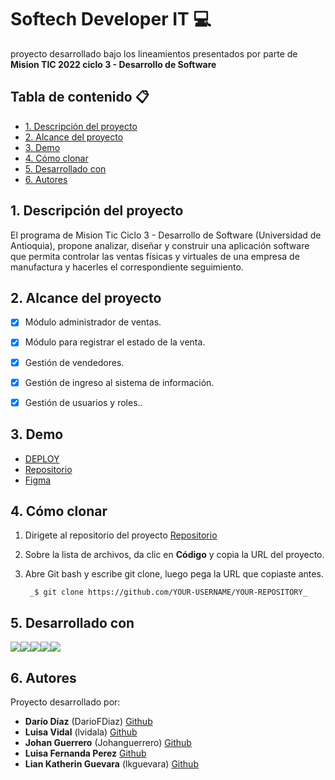 # Softech Developer IT 💻

proyecto desarrollado bajo los lineamientos presentados por parte de **Mision TIC 2022 ciclo 3 - Desarrollo de Software**

## Tabla de contenido 📋

- [1. Descripción del proyecto](#1-Descripción-del-proyecto)
- [2. Alcance del proyecto](#2-Alcance-del-proyecto)
- [3. Demo](#3-Demo)
- [4. Cómo clonar](#4-Cómo-clonar)
- [5. Desarrollado con](#5-Desarrollado-con)
- [6. Autores](#6-Autores)


## 1. Descripción del proyecto

El programa de Mision Tic Ciclo 3 - Desarrollo de Software (Universidad de Antioquia), propone analizar, diseñar y construir una aplicación software que permita controlar las ventas físicas y virtuales de una empresa de manufactura y hacerles el correspondiente seguimiento.

## 2. Alcance del proyecto

- [x] Módulo administrador de ventas.
- [x] Módulo para registrar el estado de la venta.
- [x] Gestión de vendedores.
- [x] Gestión de ingreso al sistema de información.
- [x] Gestión de usuarios y roles..


## 3. Demo

- [DEPLOY](https://lkguevara.github.io/Desarrollo-de-software-Mision-TIC/)
- [Repositorio](https://github.com/lkguevara/Desarrollo-de-software-Mision-TIC)
- [Figma](https://www.figma.com/file/9VE1ucZzWGCBtepmryqFPd/SOFT-DEVELOPER-IT?node-id=0%3A1)

## 4. Cómo clonar 

1. Dirigete al repositorio del proyecto [Repositorio](https://github.com/lkguevara/Desarrollo-de-software-Mision-TIC)
2. Sobre la lista de archivos, da clic en **Código** y copia la URL del proyecto.
3. Abre Git bash y escribe git clone, luego pega la URL que copiaste antes.

        _$ git clone https://github.com/YOUR-USERNAME/YOUR-REPOSITORY_

## 5. Desarrollado con 

<img src="https://img.icons8.com/color/40/000000/html-5--v1.png"/><img src="https://img.icons8.com/color/40/000000/css3.png"/><img src="https://img.icons8.com/color/40/000000/react-native.png"/><img src="https://img.icons8.com/color/40/000000/javascript--v2.png"/><img src="https://img.icons8.com/color/40/000000/nodejs.png"/>


## 6. Autores

Proyecto desarrollado por:

* **Darío Díaz** (DarioFDiaz) [Github](https://github.com/)
* **Luisa Vidal** (lvidala) [Github](https://github.com/lvidala)
* **Johan Guerrero** (Johanguerrero) [Github](https://github.com/Johanguerrero)
* **Luisa Fernanda Perez** [Github](https://github.com/)
* **Lian Katherin Guevara** (lkguevara) [Github](https://github.com/lkguevara)
